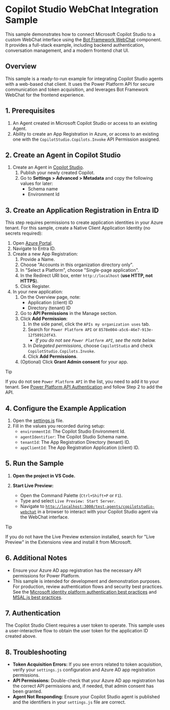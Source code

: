 # Copilot Studio WebChat Integration Sample

This sample demonstrates how to connect Microsoft Copilot Studio to a custom WebChat interface using the [Bot Framework WebChat](https://www.npmjs.com/package/botframework-webchat) component. It provides a full-stack example, including backend authentication, conversation management, and a modern frontend chat UI.

## Overview

This sample is a ready-to-run example for integrating Copilot Studio agents with a web-based chat client. It uses the Power Platform API for secure communication and token acquisition, and leverages Bot Framework WebChat for the frontend experience.

## 1. Prerequisites

1. An Agent created in Microsoft Copilot Studio or access to an existing Agent.
2. Ability to create an App Registration in Azure, or access to an existing one with the `CopilotStudio.Copilots.Invoke` API Permission assigned.

## 2. Create an Agent in Copilot Studio

1. Create an Agent in [Copilot Studio](https://copilotstudio.microsoft.com).
    1. Publish your newly created Copilot.
    2. Go to **Settings > Advanced > Metadata** and copy the following values for later:
        - Schema name
        - Environment Id

## 3. Create an Application Registration in Entra ID

This step requires permissions to create application identities in your Azure tenant. For this sample, create a Native Client Application Identity (no secrets required):

1. Open [Azure Portal](https://portal.azure.com).
2. Navigate to Entra ID.
3. Create a new App Registration:
    1. Provide a Name.
    2. Choose "Accounts in this organization directory only".
    3. In "Select a Platform", choose "Single-page application".
    4. In the Redirect URI box, enter `http://localhost` (**use HTTP, not HTTPS**).
    5. Click Register.
4. In your new application:
    1. On the Overview page, note:
        - Application (client) ID
        - Directory (tenant) ID
    2. Go to **API Permissions** in the Manage section.
    3. Click **Add Permission**:
        1. In the side panel, click the `APIs my organization uses` tab.
        2. Search for `Power Platform API` or `8578e004-a5c6-46e7-913e-12f58912df43`.
            - *If you do not see `Power Platform API`, see the note below.*
        3. In *Delegated permissions*, choose `CopilotStudio` and check `CopilotStudio.Copilots.Invoke`.
        4. Click **Add Permissions**.
    4. (Optional) Click **Grant Admin consent** for your app.

> [!TIP]  
> If you do not see `Power Platform API` in the list, you need to add it to your tenant. See [Power Platform API Authentication](https://learn.microsoft.com/power-platform/admin/programmability-authentication-v2#step-2-configure-api-permissions) and follow Step 2 to add the API.

## 4. Configure the Example Application

1. Open the [settings.js](./settings.js) file.
2. Fill in the values you recorded during setup:
    - `environmentId`: The Copilot Studio Environment Id.
    - `agentIdentifier`: The Copilot Studio Schema name.
    - `tenantId`: The App Registration Directory (tenant) ID.
    - `appClientId`: The App Registration Application (client) ID.

## 5. Run the Sample

1. **Open the project in VS Code.**

2. **Start Live Preview:**
   - Open the Command Palette (`Ctrl+Shift+P` or `F1`).
   - Type and select `Live Preview: Start Server`.
   - Navigate to [`http://localhost:3000/test-agents/copilotstudio-webchat`](http://localhost:3000/test-agents/copilotstudio-webchat) in a browser to interact with your Copilot Studio agent via the WebChat interface.

> [!TIP]  
> If you do not have the Live Preview extension installed, search for "Live Preview" in the Extensions view and install it from Microsoft.

## 6. Additional Notes

- Ensure your Azure AD app registration has the necessary API permissions for Power Platform.
- This sample is intended for development and demonstration purposes. For production, review authentication flows and security best practices. See the [Microsoft identity platform authentication best practices](https://learn.microsoft.com/en-us/entra/identity-platform/authentication-vs-authorization) and [MSAL.js best practices](https://learn.microsoft.com/azure/active-directory/develop/msal-overview).

## 7. Authentication

The Copilot Studio Client requires a user token to operate. This sample uses a user-interactive flow to obtain the user token for the application ID created above.

## 8. Troubleshooting

- **Token Acquisition Errors:** If you see errors related to token acquisition, verify your `settings.js` configuration and Azure AD app registration permissions.
- **API Permissions:** Double-check that your Azure AD app registration has the correct API permissions and, if needed, that admin consent has been granted.
- **Agent Not Responding:** Ensure your Copilot Studio agent is published and the identifiers in your `settings.js` file are correct.
